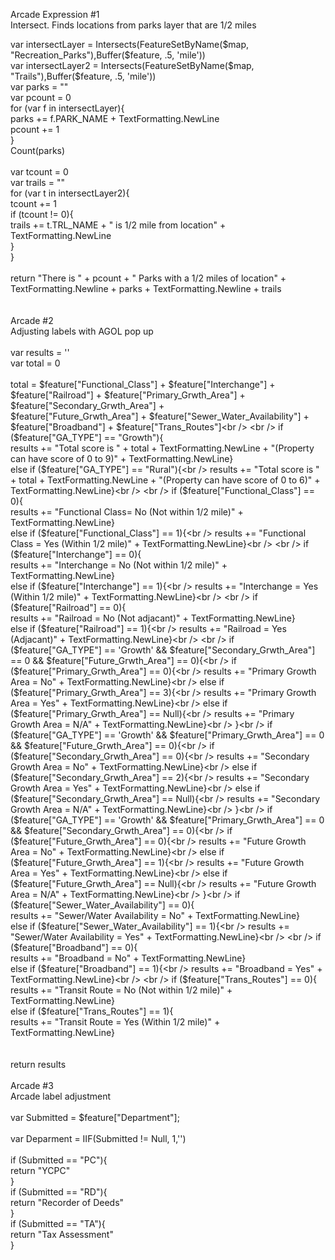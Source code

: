 Arcade Expression #1<br />
Intersect. Finds locations from parks layer that are 1/2 miles<br />


var intersectLayer = Intersects(FeatureSetByName($map, "Recreation_Parks"),Buffer($feature, .5, 'mile'))<br />
var intersectLayer2 = Intersects(FeatureSetByName($map, "Trails"),Buffer($feature, .5, 'mile'))<br />
var parks = ""<br />
var pcount = 0<br />
for (var f in intersectLayer){<br />
    parks += f.PARK_NAME + TextFormatting.NewLine<br />
    pcount += 1<br />
}<br />
Count(parks)<br />
<br />
var tcount = 0<br />
var trails = ""<br />
for (var t in intersectLayer2){<br />
    tcount += 1<br />
    if (tcount != 0){<br />
        trails += t.TRL_NAME + " is 1/2 mile from location" + TextFormatting.NewLine<br />
    }<br />
}<br />
<br />
return "There is " + pcount + " Parks with a 1/2 miles of location" + TextFormatting.Newline + parks + TextFormatting.Newline + trails<br />
<br />
<br />
Arcade #2<br />
Adjusting labels with AGOL pop up<br />
<br />
var results = ''<br />
var total = 0<br />
<br />
total = $feature["Functional_Class"] + $feature["Interchange"] + $feature["Railroad"] + $feature["Primary_Grwth_Area"] + $feature["Secondary_Grwth_Area"] +<br /> $feature["Future_Grwth_Area"] + $feature["Sewer_Water_Availability"] + $feature["Broadband"] + $feature["Trans_Routes"]<br />
<br />
if ($feature["GA_TYPE"] == "Growth"){<br />
    results += "Total score is " + total + TextFormatting.NewLine + "(Property can have score of 0 to 9)" + TextFormatting.NewLine}<br />
else if ($feature["GA_TYPE"] == "Rural"){<br />
    results += "Total score is " + total + TextFormatting.NewLine + "(Property can have score of 0 to 6)" + TextFormatting.NewLine}<br />
<br />
if ($feature["Functional_Class"] == 0){<br />
    results += "Functional Class= No (Not within 1/2 mile)" + TextFormatting.NewLine}<br />
else if ($feature["Functional_Class"] == 1){<br />
    results += "Functional Class = Yes (Within 1/2 mile)" + TextFormatting.NewLine}<br />
<br />    
if ($feature["Interchange"] == 0){<br />
    results += "Interchange = No (Not within 1/2 mile)" + TextFormatting.NewLine}<br />
else if ($feature["Interchange"] == 1){<br />
    results += "Interchange = Yes (Within 1/2 mile)" + TextFormatting.NewLine}<br />
 <br />   
if ($feature["Railroad"] == 0){<br />
    results += "Railroad = No (Not adjacant)" + TextFormatting.NewLine}<br />
else if ($feature["Railroad"] == 1){<br />
    results += "Railroad = Yes (Adjacant)" + TextFormatting.NewLine}<br />
<br />
if ($feature["GA_TYPE"] == 'Growth' && $feature["Secondary_Grwth_Area"] == 0 && $feature["Future_Grwth_Area"] == 0){<br />    
    if ($feature["Primary_Grwth_Area"] == 0){<br />
        results += "Primary Growth Area = No" + TextFormatting.NewLine}<br />
    else if ($feature["Primary_Grwth_Area"] == 3){<br />
        results += "Primary Growth Area = Yes" + TextFormatting.NewLine}<br />
    else if ($feature["Primary_Grwth_Area"] == Null){<br />
        results += "Primary Growth Area = N/A" + TextFormatting.NewLine}<br />
}<br />
if ($feature["GA_TYPE"] == 'Growth' && $feature["Primary_Grwth_Area"] == 0 && $feature["Future_Grwth_Area"] == 0){<br />  
    if ($feature["Secondary_Grwth_Area"] == 0){<br />
        results += "Secondary Growth Area = No" + TextFormatting.NewLine}<br />
    else if ($feature["Secondary_Grwth_Area"] == 2){<br />
        results += "Secondary Growth Area = Yes" + TextFormatting.NewLine}<br />
    else if ($feature["Secondary_Grwth_Area"] == Null){<br />
        results += "Secondary Growth Area = N/A" + TextFormatting.NewLine}<br />
}<br />
if ($feature["GA_TYPE"] == 'Growth' && $feature["Primary_Grwth_Area"] == 0 && $feature["Secondary_Grwth_Area"] == 0){<br />      
    if ($feature["Future_Grwth_Area"] == 0){<br />
        results += "Future Growth Area = No" + TextFormatting.NewLine}<br />
    else if ($feature["Future_Grwth_Area"] == 1){<br />
        results += "Future Growth Area = Yes" + TextFormatting.NewLine}<br />
    else if ($feature["Future_Grwth_Area"] == Null){<br />
        results += "Future Growth Area = N/A" + TextFormatting.NewLine}<br />
}<br />    
if ($feature["Sewer_Water_Availability"] == 0){<br />
    results += "Sewer/Water Availability = No" + TextFormatting.NewLine}<br />
else if ($feature["Sewer_Water_Availability"] == 1){<br />
    results += "Sewer/Water Availability = Yes" + TextFormatting.NewLine}<br />
<br />    
if ($feature["Broadband"] == 0){<br />
    results += "Broadband = No" + TextFormatting.NewLine}<br />
else if ($feature["Broadband"] == 1){<br />
    results += "Broadband = Yes" + TextFormatting.NewLine}<br />
<br />    
if ($feature["Trans_Routes"] == 0){<br />
    results += "Transit Route = No (Not within 1/2 mile)" + TextFormatting.NewLine}<br />
else if ($feature["Trans_Routes"] == 1){<br />
    results += "Transit Route = Yes (Within 1/2 mile)" + TextFormatting.NewLine}<br />
<br />    
return results<br />
<br />
Arcade #3<br />
Arcade label adjustment<br />
<br />
var Submitted = $feature["Department"];<br />
<br />
var Deparment = IIF(Submitted != Null, 1,'')<br />
<br />
if (Submitted == "PC"){<br />
    return "YCPC"<br />
}<br />
if (Submitted == "RD"){<br />
    return "Recorder of Deeds"<br />
}<br />
if (Submitted == "TA"){<br />
    return "Tax Assessment"<br />
}<br />
<br />

